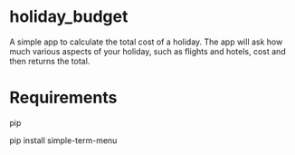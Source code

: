 # holiday_budget

A simple app to calculate the total cost of a holiday. The app will ask how much various aspects of your holiday, such as flights and hotels, cost and then returns the total.

# Requirements

pip

pip install simple-term-menu